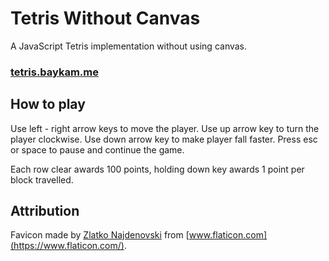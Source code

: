 # Tetris Without Canvas

A JavaScript Tetris implementation without using canvas.

### [tetris.baykam.me](https://tetris.baykam.me)

## How to play

Use left - right arrow keys to move the player. Use up arrow key to turn the player clockwise. Use down arrow key to make player fall faster. Press esc or space to pause and continue the game.

Each row clear awards 100 points, holding down key awards 1 point per block travelled.

## Attribution
Favicon made by [Zlatko Najdenovski](https://www.flaticon.com/authors/zlatko-najdenovski) from [www.flaticon.com](https://www.flaticon.com/).
